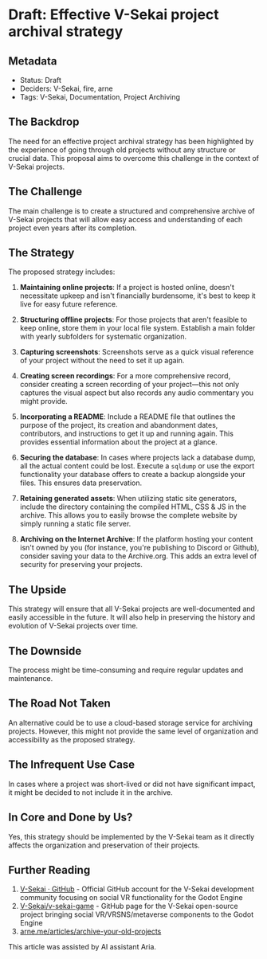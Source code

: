 # Draft: Effective V-Sekai project archival strategy

## Metadata

- Status: Draft
- Deciders: V-Sekai, fire, arne
- Tags: V-Sekai, Documentation, Project Archiving

## The Backdrop

The need for an effective project archival strategy has been highlighted by the experience of going through old projects without any structure or crucial data. This proposal aims to overcome this challenge in the context of V-Sekai projects.

## The Challenge

The main challenge is to create a structured and comprehensive archive of V-Sekai projects that will allow easy access and understanding of each project even years after its completion.

## The Strategy

The proposed strategy includes:

1. **Maintaining online projects**: If a project is hosted online, doesn't necessitate upkeep and isn't financially burdensome, it's best to keep it live for easy future reference.

2. **Structuring offline projects**: For those projects that aren't feasible to keep online, store them in your local file system. Establish a main folder with yearly subfolders for systematic organization.

3. **Capturing screenshots**: Screenshots serve as a quick visual reference of your project without the need to set it up again.

4. **Creating screen recordings**: For a more comprehensive record, consider creating a screen recording of your project—this not only captures the visual aspect but also records any audio commentary you might provide.

5. **Incorporating a README**: Include a README file that outlines the purpose of the project, its creation and abandonment dates, contributors, and instructions to get it up and running again. This provides essential information about the project at a glance.

6. **Securing the database**: In cases where projects lack a database dump, all the actual content could be lost. Execute a `sqldump` or use the export functionality your database offers to create a backup alongside your files. This ensures data preservation.

7. **Retaining generated assets**: When utilizing static site generators, include the directory containing the compiled HTML, CSS & JS in the archive. This allows you to easily browse the complete website by simply running a static file server.

8. **Archiving on the Internet Archive**: If the platform hosting your content isn't owned by you (for instance, you're publishing to Discord or Github), consider saving your data to the Archive.org. This adds an extra level of security for preserving your projects.

## The Upside

This strategy will ensure that all V-Sekai projects are well-documented and easily accessible in the future. It will also help in preserving the history and evolution of V-Sekai projects over time.

## The Downside

The process might be time-consuming and require regular updates and maintenance.

## The Road Not Taken

An alternative could be to use a cloud-based storage service for archiving projects. However, this might not provide the same level of organization and accessibility as the proposed strategy.

## The Infrequent Use Case

In cases where a project was short-lived or did not have significant impact, it might be decided to not include it in the archive.

## In Core and Done by Us?

Yes, this strategy should be implemented by the V-Sekai team as it directly affects the organization and preservation of their projects.

## Further Reading

1. [V-Sekai · GitHub](https://github.com/v-sekai) - Official GitHub account for the V-Sekai development community focusing on social VR functionality for the Godot Engine
2. [V-Sekai/v-sekai-game](https://github.com/v-sekai/v-sekai-game) - GitHub page for the V-Sekai open-source project bringing social VR/VRSNS/metaverse components to the Godot Engine
3. [arne.me/articles/archive-your-old-projects](https://arne.me/articles/archive-your-old-projects)

This article was assisted by AI assistant Aria.
